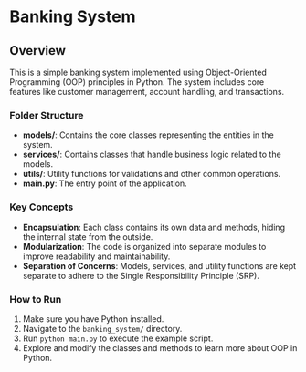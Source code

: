 # Banking System

## Overview
This is a simple banking system implemented using Object-Oriented Programming (OOP) principles in Python. The system includes core features like customer management, account handling, and transactions.

### Folder Structure
- **models/**: Contains the core classes representing the entities in the system.
- **services/**: Contains classes that handle business logic related to the models.
- **utils/**: Utility functions for validations and other common operations.
- **main.py**: The entry point of the application.

### Key Concepts
- **Encapsulation**: Each class contains its own data and methods, hiding the internal state from the outside.
- **Modularization**: The code is organized into separate modules to improve readability and maintainability.
- **Separation of Concerns**: Models, services, and utility functions are kept separate to adhere to the Single Responsibility Principle (SRP).

### How to Run
1. Make sure you have Python installed.
2. Navigate to the `banking_system/` directory.
3. Run `python main.py` to execute the example script.
4. Explore and modify the classes and methods to learn more about OOP in Python.
